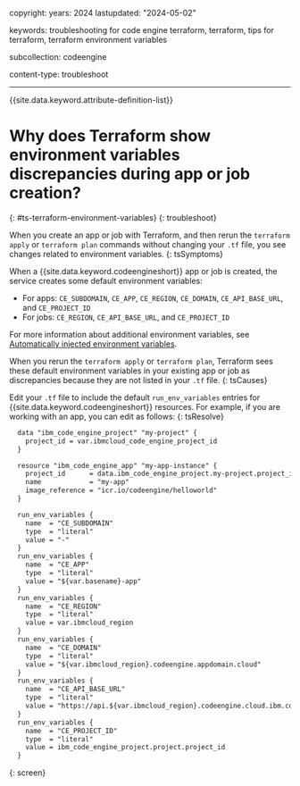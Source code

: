 copyright:
  years: 2024
lastupdated: "2024-05-02"

keywords: troubleshooting for code engine terraform, terraform, tips for terraform, terraform environment variables

subcollection: codeengine

content-type: troubleshoot

---

{{site.data.keyword.attribute-definition-list}}

# Why does Terraform show environment variables discrepancies during app or job creation?
{: #ts-terraform-environment-variables}
{: troubleshoot}

When you create an app or job with Terraform, and then rerun the `terraform apply` or `terraform plan` commands without changing your `.tf` file, you see changes related to environment variables.
{: tsSymptoms}

When a {{site.data.keyword.codeengineshort}} app or job is created, the service creates some default environment variables:

* For apps: `CE_SUBDOMAIN`, `CE_APP`, `CE_REGION`, `CE_DOMAIN`, `CE_API_BASE_URL`, and `CE_PROJECT_ID`
* For jobs: `CE_REGION`, `CE_API_BASE_URL`, and `CE_PROJECT_ID`

For more information about additional environment variables, see [Automatically injected environment variables](/docs/codeengine?topic=codeengine-inside-env-vars).

When you rerun the `terraform apply` or `terraform plan`, Terraform sees these default environment variables in your existing app or job as discrepancies because they are not listed in your `.tf` file.
{: tsCauses}

Edit your `.tf` file to include the default `run_env_variables` entries for {{site.data.keyword.codeengineshort}} resources. For example, if you are working with an app, you can edit as follows:
{: tsResolve}

```txt
  data "ibm_code_engine_project" "my-project" {
    project_id = var.ibmcloud_code_engine_project_id
  }

  resource "ibm_code_engine_app" "my-app-instance" {
    project_id      = data.ibm_code_engine_project.my-project.project_id
    name            = "my-app"
    image_reference = "icr.io/codeengine/helloworld"
  }

  run_env_variables {
    name  = "CE_SUBDOMAIN"
    type  = "literal"
    value = "-"
  }
  run_env_variables {
    name  = "CE_APP"
    type  = "literal"
    value = "${var.basename}-app"
  }
  run_env_variables {
    name  = "CE_REGION"
    type  = "literal"
    value = var.ibmcloud_region
  }
  run_env_variables {
    name  = "CE_DOMAIN"
    type  = "literal"
    value = "${var.ibmcloud_region}.codeengine.appdomain.cloud"
  }
  run_env_variables {
    name  = "CE_API_BASE_URL"
    type  = "literal"
    value = "https://api.${var.ibmcloud_region}.codeengine.cloud.ibm.com"
  }
  run_env_variables {
    name  = "CE_PROJECT_ID"
    type  = "literal"
    value = ibm_code_engine_project.project.project_id
  }
```
{: screen}
